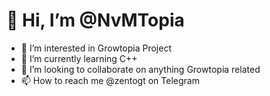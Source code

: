 # 👋 Hi, I’m @NvMTopia
- 👀 I’m interested in Growtopia Project
- 🌱 I’m currently learning C++
- 💞️ I’m looking to collaborate on anything Growtopia related
- 📫 How to reach me @zentogt on Telegram

<!---
NvMTopia/NvMTopia is a ✨ special ✨ repository because its `README.md` (this file) appears on your GitHub profile.
You can click the Preview link to take a look at your changes.
--->

